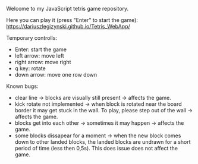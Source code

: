 Welcome to my JavaScript tetris game repository.

Here you can play it (press "Enter" to start the game):
https://dariuszlegizynski.github.io/Tetris_WebApp/

Temporary controlls:
- Enter: start the game
- left arrow: move left
- right arrow: move right
- q key: rotate
- down arrow: move one row down

Known bugs:
- clear line -> blocks are visually still present -> affects the game.
- kick rotate not implemented -> when block is rotated near the board border it may get stuck in the wall. To play, please step out of the wall -> affects the game.
- blocks get into each other -> sometimes it may happen -> affects the game.
- some blocks dissapear for a moment -> when the new block comes down to other landed blocks, the landed blocks are undrawn for a short period of time (less then 0,5s). This does issue does not affect the game.
